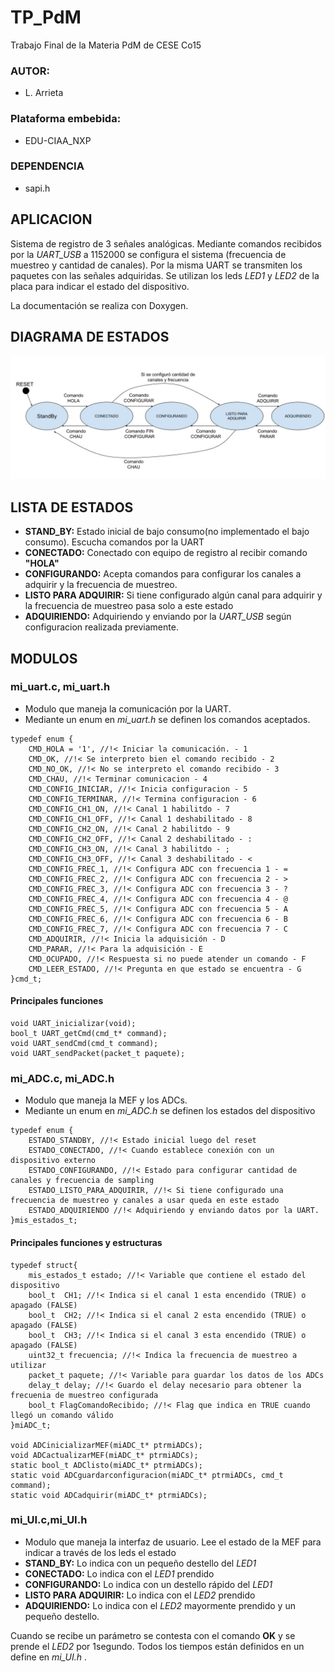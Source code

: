 # TP_PdM
Trabajo Final de la Materia PdM de CESE Co15
### AUTOR:
- L. Arrieta
### Plataforma embebida: 
- EDU-CIAA_NXP
### DEPENDENCIA
- sapi.h
## APLICACION
Sistema de registro de 3 señales analógicas. Mediante comandos recibidos por la *UART_USB* a 1152000 se configura el sistema (frecuencia de muestreo y cantidad de canales). Por la misma UART se transmiten los paquetes con las señales adquiridas. Se utilizan los leds *LED1* y *LED2* de la placa para indicar el estado del dispositivo.

La documentación se realiza con Doxygen.
## DIAGRAMA DE ESTADOS
![Diagrama de Estado](/img/MEF_TPFinal_PdM.jpg)
## LISTA DE ESTADOS
- __STAND_BY:__
  Estado inicial de bajo consumo(no implementado el bajo consumo). Escucha comandos por la UART
- __CONECTADO:__
Conectado con equipo de registro al recibir comando __"HOLA"__
- __CONFIGURANDO:__ 
Acepta comandos para configurar los canales a adquirir y la frecuencia de muestreo.
- __LISTO PARA ADQUIRIR:__
Si tiene configurado algún canal para adquirir y la frecuencia de muestreo pasa solo a este estado
- __ADQUIRIENDO:__
Adquiriendo y enviando por la *UART_USB* según configuracion realizada previamente.
## MODULOS
### mi_uart.c, mi_uart.h
- Modulo que maneja la comunicación por la UART.
- Mediante un enum en *mi_uart.h* se definen los comandos aceptados.

```
typedef enum {
	CMD_HOLA = '1', //!< Iniciar la comunicación. - 1
	CMD_OK, //!< Se interpreto bien el comando recibido - 2
	CMD_NO_OK, //!< No se interpreto el comando recibido - 3
	CMD_CHAU, //!< Terminar comunicacion - 4
	CMD_CONFIG_INICIAR, //!< Inicia configuracion - 5
	CMD_CONFIG_TERMINAR, //!< Termina configuracion - 6
	CMD_CONFIG_CH1_ON, //!< Canal 1 habilitdo - 7
	CMD_CONFIG_CH1_OFF, //!< Canal 1 deshabilitado - 8
	CMD_CONFIG_CH2_ON, //!< Canal 2 habilitdo - 9
	CMD_CONFIG_CH2_OFF, //!< Canal 2 deshabilitado - :
	CMD_CONFIG_CH3_ON, //!< Canal 3 habilitdo - ;
	CMD_CONFIG_CH3_OFF, //!< Canal 3 deshabilitado - <
	CMD_CONFIG_FREC_1, //!< Configura ADC con frecuencia 1 - =
	CMD_CONFIG_FREC_2, //!< Configura ADC con frecuencia 2 - >
	CMD_CONFIG_FREC_3, //!< Configura ADC con frecuencia 3 - ?
	CMD_CONFIG_FREC_4, //!< Configura ADC con frecuencia 4 - @
	CMD_CONFIG_FREC_5, //!< Configura ADC con frecuencia 5 - A
	CMD_CONFIG_FREC_6, //!< Configura ADC con frecuencia 6 - B
	CMD_CONFIG_FREC_7, //!< Configura ADC con frecuencia 7 - C
	CMD_ADQUIRIR, //!< Inicia la adquisición - D
	CMD_PARAR, //!< Para la adquisición - E
	CMD_OCUPADO, //!< Respuesta si no puede atender un comando - F
	CMD_LEER_ESTADO, //!< Pregunta en que estado se encuentra - G
}cmd_t;
```
#### Principales funciones
```
void UART_inicializar(void);
bool_t UART_getCmd(cmd_t* command);
void UART_sendCmd(cmd_t command);
void UART_sendPacket(packet_t paquete);
```

### mi_ADC.c, mi_ADC.h
- Modulo que maneja la MEF y los ADCs.
- Mediante un enum en *mi_ADC.h* se definen los estados del dispositivo
```
typedef enum {
	ESTADO_STANDBY, //!< Estado inicial luego del reset
	ESTADO_CONECTADO, //!< Cuando establece conexión con un dispositivo externo
	ESTADO_CONFIGURANDO, //!< Estado para configurar cantidad de canales y frecuencia de sampling
	ESTADO_LISTO_PARA_ADQUIRIR, //!< Si tiene configurado una frecuencia de muestreo y canales a usar queda en este estado
	ESTADO_ADQUIRIENDO //!< Adquiriendo y enviando datos por la UART.
}mis_estados_t;
```
#### Principales funciones y estructuras
```
typedef struct{
	mis_estados_t estado; //!< Variable que contiene el estado del dispositivo
	bool_t	CH1; //!< Indica si el canal 1 esta encendido (TRUE) o apagado (FALSE)
	bool_t	CH2; //!< Indica si el canal 2 esta encendido (TRUE) o apagado (FALSE)
	bool_t	CH3; //!< Indica si el canal 3 esta encendido (TRUE) o apagado (FALSE)
	uint32_t frecuencia; //!< Indica la frecuencia de muestreo a utilizar
	packet_t paquete; //!< Variable para guardar los datos de los ADCs
	delay_t delay; //!< Guardo el delay necesario para obtener la frecuenia de muestreo configurada
	bool_t FlagComandoRecibido; //!< Flag que indica en TRUE cuando llegó un comando válido
}miADC_t;

void ADCinicializarMEF(miADC_t* ptrmiADCs);
void ADCactualizarMEF(miADC_t* ptrmiADCs);
static bool_t ADClisto(miADC_t* ptrmiADCs);
static void ADCguardarconfiguracion(miADC_t* ptrmiADCs, cmd_t command);
static void ADCadquirir(miADC_t* ptrmiADCs);
```

### mi_UI.c,mi_UI.h
- Modulo que maneja la interfaz de usuario.
Lee el estado de la MEF para indicar a través de los leds el estado
- __STAND_BY:__
  Lo indica con un pequeño destello del *LED1*
- __CONECTADO:__
 Lo indica con el *LED1* prendido
- __CONFIGURANDO:__ 
Lo indica con un destello rápido del *LED1*
- __LISTO PARA ADQUIRIR:__
Lo indica con el *LED2* prendido
- __ADQUIRIENDO:__
Lo indica con el *LED2* mayormente prendido y un pequeño destello.

Cuando se recibe un parámetro se contesta con el comando __OK__ y se prende el *LED2* por 1segundo.
Todos los tiempos están definidos en un define en *mi_UI.h* .


